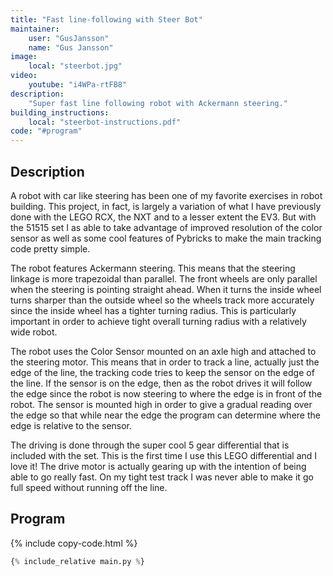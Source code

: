 ```yaml
---
title: "Fast line-following with Steer Bot"
maintainer:
    user: "GusJansson"
    name: "Gus Jansson"
image:
    local: "steerbot.jpg"
video:
    youtube: "i4WPa-rtFB8"
description:
    "Super fast line following robot with Ackermann steering."
building_instructions:
    local: "steerbot-instructions.pdf"
code: "#program"
---
```


## Description

A robot with car like steering has been one of my favorite exercises in robot
building. This project, in fact, is largely a variation of what I have
previously done with the LEGO RCX, the NXT and to a lesser extent the EV3. But
with the 51515 set I as able to take advantage of improved resolution of the
color sensor as well as some cool features of Pybricks to make the main
tracking code pretty simple.

The robot features Ackermann steering. This means that the steering linkage is
more trapezoidal than parallel. The front wheels are only parallel when the
steering is pointing straight ahead. When it turns the inside wheel turns
sharper than the outside wheel so the wheels track more accurately since the
inside wheel has a tighter turning radius. This is particularly important in
order to achieve tight overall turning radius with a relatively wide robot.

The robot uses the Color Sensor mounted on an axle high and attached to the
steering motor. This means that in order to track a line, actually just the
edge of the line, the tracking code tries to keep the sensor on the edge of
the line. If the sensor is on the edge, then as the robot drives it will follow
the edge since the robot is now steering to where the edge is in front of the
robot. The sensor is mounted high in order to give a gradual reading over the
edge so that while near the edge the program can determine where the edge is
relative to the sensor.

The driving is done through the super cool 5 gear differential that is included
with the set. This is the first time I use this LEGO differential and I love
it! The drive motor is actually gearing up with the intention of being able to
go really fast. On my tight test track I was never able to make it go full
speed without running off the line.

## Program


{% include copy-code.html %}
```python
{% include_relative main.py %}
```

